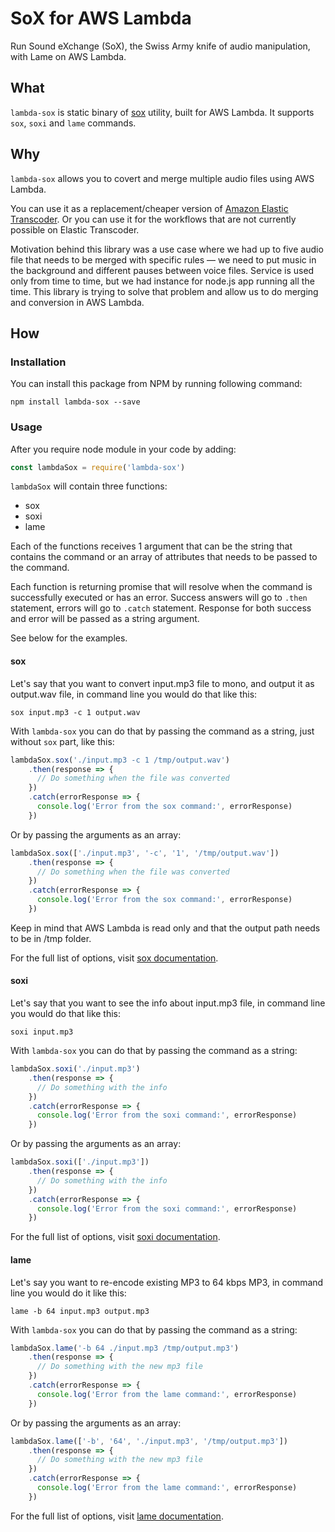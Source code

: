 # SoX for AWS Lambda

Run Sound eXchange (SoX), the Swiss Army knife of audio manipulation, with Lame on AWS Lambda.

## What

`lambda-sox` is static binary of [sox](http://sox.sourceforge.net) utility, built for AWS Lambda. It supports `sox`, `soxi` and `lame` commands.

## Why

`lambda-sox` allows you to covert and merge multiple audio files using AWS Lambda.

You can use it as a replacement/cheaper version of [Amazon Elastic Transcoder](https://aws.amazon.com/elastictranscoder/). Or you can use it for the workflows that are not currently possible on Elastic Transcoder.

Motivation behind this library was a use case where we had up to five audio file that needs to be merged with specific rules — we need to put music in the background and different pauses between voice files. Service is used only from time to time, but we had instance for node.js app running all the time. This library is trying to solve that problem and allow us to do merging and conversion in AWS Lambda.

## How

### Installation

You can install this package from NPM by running following command:

```shell
npm install lambda-sox --save
```

### Usage

After you require node module in your code by adding:

```javascript
const lambdaSox = require('lambda-sox')
```

`lambdaSox` will contain three functions:

- sox
- soxi
- lame

Each of the functions receives 1 argument that can be the string that contains the command or an array of attributes that needs to be passed to the command.

Each function is returning promise that will resolve when the command is successfully executed or has an error. Success answers will go to `.then` statement, errors will go to `.catch` statement. Response for both success and error will be passed as a string argument.

See below for the examples.

#### sox

Let's say that you want to convert input.mp3 file to mono, and output it as output.wav file, in command line you would do that like this: 

```shell
sox input.mp3 -c 1 output.wav
```

With `lambda-sox` you can do that by passing the command as a string, just without `sox`	part, like this:

```javascript
lambdaSox.sox('./input.mp3 -c 1 /tmp/output.wav')
	.then(response => {
      // Do something when the file was converted
	})
    .catch(errorResponse => {
      console.log('Error from the sox command:', errorResponse)
    })
```

Or by passing the arguments as an array:

```javascript
lambdaSox.sox(['./input.mp3', '-c', '1', '/tmp/output.wav'])
	.then(response => {
      // Do something when the file was converted
	})
    .catch(errorResponse => {
      console.log('Error from the sox command:', errorResponse)
    })
```

Keep in mind that AWS Lambda is read only and that the output path needs to be in /tmp folder.

For the full list of options, visit [sox documentation](http://sox.sourceforge.net/soxformat.html).

#### soxi

Let's say that you want to see the info about input.mp3 file, in command line you would do that like this: 

```shell
soxi input.mp3
```

With `lambda-sox` you can do that by passing the command as a string:

```javascript
lambdaSox.soxi('./input.mp3')
	.then(response => {
      // Do something with the info
	})
    .catch(errorResponse => {
      console.log('Error from the soxi command:', errorResponse)
    })
```

Or by passing the arguments as an array:

```javascript
lambdaSox.soxi(['./input.mp3'])
	.then(response => {
      // Do something with the info
	})
    .catch(errorResponse => {
      console.log('Error from the soxi command:', errorResponse)
    })
```

For the full list of options, visit [soxi documentation](http://sox.sourceforge.net/soxi.html).

#### lame

Let's say you want to re-encode existing MP3 to 64 kbps MP3, in command line you would do it like this:

```shell
lame -b 64 input.mp3 output.mp3
```

With `lambda-sox` you can do that by passing the command as a string:

```javascript
lambdaSox.lame('-b 64 ./input.mp3 /tmp/output.mp3')
	.then(response => {
      // Do something with the new mp3 file
	})
    .catch(errorResponse => {
      console.log('Error from the lame command:', errorResponse)
    })
```

Or by passing the arguments as an array:

```javascript
lambdaSox.lame(['-b', '64', './input.mp3', '/tmp/output.mp3'])
	.then(response => {
      // Do something with the new mp3 file
	})
    .catch(errorResponse => {
      console.log('Error from the lame command:', errorResponse)
    })
```

For the full list of options, visit [lame documentation](http://lame.cvs.sourceforge.net/viewvc/lame/lame/USAGE).